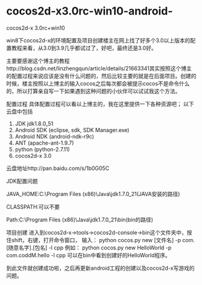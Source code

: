 # cocos2d-x3.0rc-win10-android-
cocos2d-x 3.0rc+win10


win8下cocos2d-x的环境配置及项目创建楼主在网上找了好多个3.0以上版本的配置教程来看，从3.0到3.9几乎都试过了，好吧，最终还是3.0好。

主要要感谢这个博主的教程http://blog.csdn.net/linzhengqun/article/details/21663341其实按照这个博主的配置过程来说应该是没有什么问题的，然后比较主要的就是在后面项目。创建的时候，楼主按照以上博主的输入cocos之后每次都会被提示cocos不是命令什么的，所以打算亲自写一下如果遇到这种问题的小伙伴可以试试我这个方法。

配置过程
具体配置过程可以看以上博主的，我在这里提供一下各种资源吧；
以下云盘中包括  
1.    JDK  jdk1.8.0_51
2.   Android SDK   (eclipse, sdk, SDK Manager.exe)
3.   Android NDK  (android-ndk-r9c)
4.   ANT  (apache-ant-1.9.7)
5.   python  (python-2.7.11)
6.   cocos2d-x  3.0

云盘地址http://pan.baidu.com/s/1b0G05C

JDK配置问题

JAVA_HOME:C:\Program Files (x86)\Java\jdk1.7.0_21(JAVA安装的路径)

CLASSPATH:可以不要

Path:C:\Program Files (x86)\Java\jdk1.7.0_21\bin(bin的路径)



项目创建
进入到cocos2d-x->tools->cocos2d-console->bin这个文件夹中，按住shift，右键，打开命令窗口，
输入： python cocos.py new [文件名] -p com.[随意名字].[包名]  -l cpp
例如： python cocos.py new HelloWorld -p com.coddM.hello -l cpp
可以在bin中看到创建好的HelloWorld程序。

到此文件就创建成功啦，之后再更新android工程的创建以及cocos2d-x写游戏的问题。
